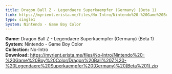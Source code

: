```yaml
---
title: Dragon Ball Z - Legendaere Superkaempfer (Germany) (Beta 1)
link: https://myrient.erista.me/files/No-Intro/Nintendo%20-%20Game%20Boy%20Color/Dragon%20Ball%20Z%20-%20Legendaere%20Superkaempfer%20(Germany)%20(Beta%201).zip
type: single1
System: Nintendo - Game Boy Color
---
```

<b>Game:</b> Dragon Ball Z - Legendaere Superkaempfer (Germany) (Beta 1)<br>
<b>System:</b> Nintendo - Game Boy Color<br>
<b>Collection:</b> No-Intro<br>
<b>Download:</b> https://myrient.erista.me/files/No-Intro/Nintendo%20-%20Game%20Boy%20Color/Dragon%20Ball%20Z%20-%20Legendaere%20Superkaempfer%20(Germany)%20(Beta%201).zip